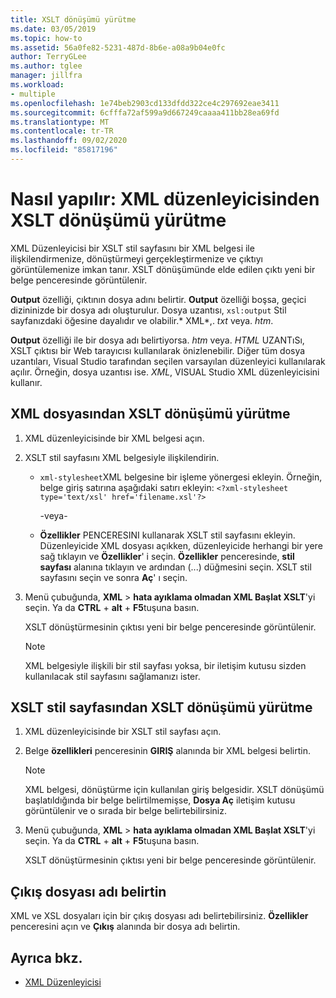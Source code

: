 ```yaml
---
title: XSLT dönüşümü yürütme
ms.date: 03/05/2019
ms.topic: how-to
ms.assetid: 56a0fe82-5231-487d-8b6e-a08a9b04e0fc
author: TerryGLee
ms.author: tglee
manager: jillfra
ms.workload:
- multiple
ms.openlocfilehash: 1e74beb2903cd133dfdd322ce4c297692eae3411
ms.sourcegitcommit: 6cfffa72af599a9d667249caaaa411bb28ea69fd
ms.translationtype: MT
ms.contentlocale: tr-TR
ms.lasthandoff: 09/02/2020
ms.locfileid: "85817196"
---
```

# <a name="how-to-execute-an-xslt-transformation-from-the-xml-editor"></a>Nasıl yapılır: XML düzenleyicisinden XSLT dönüşümü yürütme

XML Düzenleyicisi bir XSLT stil sayfasını bir XML belgesi ile ilişkilendirmenize, dönüştürmeyi gerçekleştirmenize ve çıktıyı görüntülemenize imkan tanır. XSLT dönüşümünde elde edilen çıktı yeni bir belge penceresinde görüntülenir.

**Output** özelliği, çıktının dosya adını belirtir. **Output** özelliği boşsa, geçici dizininizde bir dosya adı oluşturulur. Dosya uzantısı, `xsl:output` Stil sayfanızdaki öğesine dayalıdır ve olabilir.* XML*,. *txt* veya. *htm*.

**Output** özelliği ile bir dosya adı belirtiyorsa. *htm* veya. *HTML* UZANTıSı, XSLT çıktısı bir Web tarayıcısı kullanılarak önizlenebilir. Diğer tüm dosya uzantıları, Visual Studio tarafından seçilen varsayılan düzenleyici kullanılarak açılır. Örneğin, dosya uzantısı ise. *XML*, VISUAL Studio XML düzenleyicisini kullanır.

## <a name="execute-an-xslt-transformation-from-an-xml-file"></a>XML dosyasından XSLT dönüşümü yürütme

1. XML düzenleyicisinde bir XML belgesi açın.

2. XSLT stil sayfasını XML belgesiyle ilişkilendirin.

    - `xml-stylesheet`XML belgesine bir işleme yönergesi ekleyin. Örneğin, belge giriş satırına aşağıdaki satırı ekleyin: `<?xml-stylesheet type='text/xsl' href='filename.xsl'?>`

       -veya-

    - **Özellikler** PENCERESINI kullanarak XSLT stil sayfasını ekleyin. Düzenleyicide XML dosyası açıkken, düzenleyicide herhangi bir yere sağ tıklayın ve **Özellikler**' i seçin. **Özellikler** penceresinde, **stil sayfası** alanına tıklayın ve ardından (...) düğmesini seçin. XSLT stil sayfasını seçin ve sonra **Aç**' ı seçin.

3. Menü çubuğunda, **XML**  >  **hata ayıklama olmadan XML Başlat XSLT**'yi seçin. Ya da **CTRL** + **alt** + **F5**tuşuna basın.

   XSLT dönüştürmesinin çıktısı yeni bir belge penceresinde görüntülenir.

   > [!NOTE]
   > XML belgesiyle ilişkili bir stil sayfası yoksa, bir iletişim kutusu sizden kullanılacak stil sayfasını sağlamanızı ister.

## <a name="execute-an-xslt-transformation-from-an-xslt-style-sheet"></a>XSLT stil sayfasından XSLT dönüşümü yürütme

1. XML düzenleyicisinde bir XSLT stil sayfası açın.

2. Belge **özellikleri** penceresinin **GIRIŞ** alanında bir XML belgesi belirtin.

   > [!NOTE]
   > XML belgesi, dönüştürme için kullanılan giriş belgesidir. XSLT dönüşümü başlatıldığında bir belge belirtilmemişse, **Dosya Aç** iletişim kutusu görüntülenir ve o sırada bir belge belirtebilirsiniz.

3. Menü çubuğunda, **XML**  >  **hata ayıklama olmadan XML Başlat XSLT**'yi seçin. Ya da **CTRL** + **alt** + **F5**tuşuna basın.

   XSLT dönüştürmesinin çıktısı yeni bir belge penceresinde görüntülenir.

## <a name="specify-an-output-file-name"></a>Çıkış dosyası adı belirtin

XML ve XSL dosyaları için bir çıkış dosyası adı belirtebilirsiniz. **Özellikler** penceresini açın ve **Çıkış** alanında bir dosya adı belirtin.

## <a name="see-also"></a>Ayrıca bkz.

- [XML Düzenleyicisi](../xml-tools/xml-editor.md)
